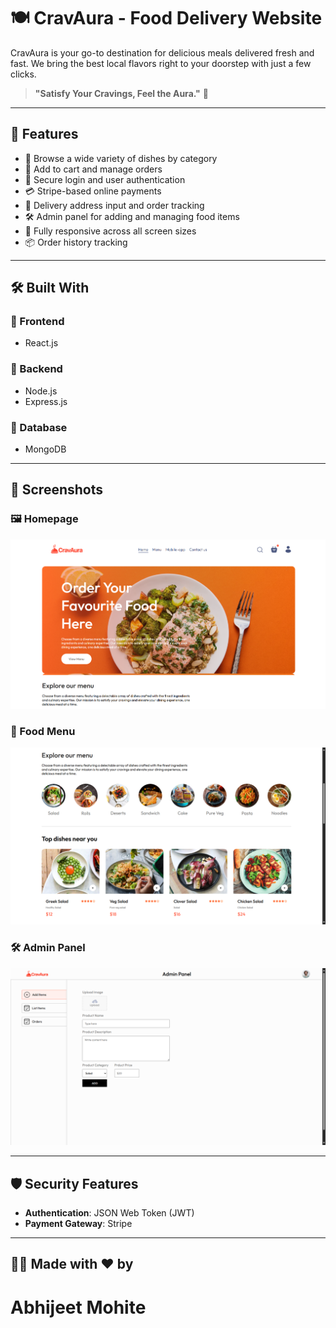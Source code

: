 # 🍽️ CravAura - Food Delivery Website

CravAura is your go-to destination for delicious meals delivered fresh and fast. We bring the best local flavors right to your doorstep with just a few clicks.

> **"Satisfy Your Cravings, Feel the Aura."** 🌟

---

## 🚀 Features

- 🍔 Browse a wide variety of dishes by category
- 🛒 Add to cart and manage orders
- 🔐 Secure login and user authentication
- 💳 Stripe-based online payments
- 📍 Delivery address input and order tracking
- 🛠️ Admin panel for adding and managing food items
- 📱 Fully responsive across all screen sizes
- 📦 Order history tracking

---

## 🛠️ Built With

### 🔧 Frontend
- React.js

### 🔧 Backend
- Node.js
- Express.js

### 🔧 Database
- MongoDB 

---

## 📸 Screenshots

### 🖼️ Homepage
![Homepage Screenshot](./screenshots/home-page.png)


### 🍔 Food Menu
![Food Menu Screenshot](./screenshots/menu.png)


### 🛠️ Admin Panel
![Cart Screenshot](./screenshots/admin-panel.png)

---

## 🛡️ Security Features
- **Authentication**: JSON Web Token (JWT)
- **Payment Gateway**: Stripe

---

## 👨‍💻 Made with ❤️ by

# Abhijeet Mohite
